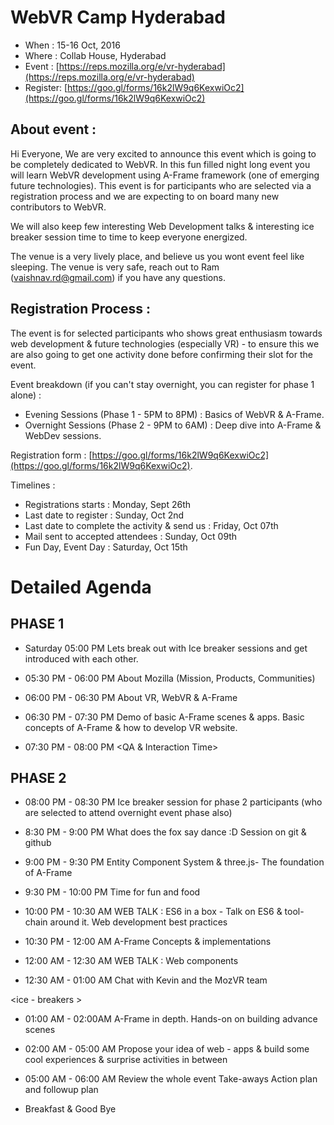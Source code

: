 # WebVR Camp Hyderabad

* When    : 15-16 Oct, 2016
* Where   : Collab House, Hyderabad
* Event   : [https://reps.mozilla.org/e/vr-hyderabad](https://reps.mozilla.org/e/vr-hyderabad)
* Register: [https://goo.gl/forms/16k2lW9q6KexwiOc2](https://goo.gl/forms/16k2lW9q6KexwiOc2)

## About event :

Hi Everyone, We are very excited to announce this event which is going to be completely dedicated to WebVR. In this fun filled night long event you will learn WebVR development using A-Frame framework (one of emerging future technologies). This event is for participants who are selected via a registration process and we are expecting to on board many new contributors to WebVR. 

We will also keep few interesting Web Development talks & interesting ice breaker session time to time to keep everyone energized.

The venue is a very lively place, and believe us you wont event feel like sleeping. The venue is very safe, reach out to Ram (vaishnav.rd@gmail.com) if you have any questions.

## Registration Process :

The event is for selected participants who shows great enthusiasm towards web development & future technologies (especially VR) - to ensure this we are also going to get one activity done before confirming their slot for the event. 
 
Event breakdown (if you can't stay overnight, you can register for phase 1 alone) :
* Evening Sessions (Phase 1 - 5PM to 8PM) : Basics of WebVR & A-Frame.
* Overnight Sessions (Phase 2 - 9PM to 6AM) : Deep dive into A-Frame & WebDev sessions.

Registration form : [https://goo.gl/forms/16k2lW9q6KexwiOc2](https://goo.gl/forms/16k2lW9q6KexwiOc2).

Timelines :
* Registrations starts : Monday, Sept 26th
* Last date to register : Sunday, Oct 2nd
* Last date to complete the activity & send us : Friday, Oct 07th
* Mail sent to accepted attendees : Sunday, Oct 09th
* Fun Day, Event Day : Saturday, Oct 15th

# Detailed Agenda

## PHASE 1

* Saturday 05:00 PM
    Lets break out with Ice breaker sessions and get introduced with each other.
 
* 05:30 PM - 06:00 PM
    About Mozilla (Mission, Products, Communities)
 
* 06:00 PM - 06:30 PM
    About VR, WebVR & A-Frame
 
* 06:30 PM - 07:30 PM
    Demo of basic A-Frame scenes & apps.
    Basic concepts of A-Frame & how to develop VR website.
 
* 07:30 PM - 08:00 PM
<QA & Interaction Time>
 
## PHASE 2

* 08:00 PM - 08:30 PM
    Ice breaker session for phase 2 participants (who are selected to attend overnight event phase also)
 
* 8:30 PM - 9:00 PM
    What does the fox say dance :D
    Session on git & github
 
* 9:00 PM - 9:30 PM
    Entity Component System & three.js- The foundation of A-Frame

* 9:30 PM - 10:00 PM
    Time for fun and food
 
* 10:00 PM - 10:30 AM
  WEB TALK : ES6 in a box - 
   Talk on ES6 & tool-chain around it.
   Web development best practices
 
* 10:30 PM - 12:00 AM
    A-Frame Concepts & implementations
 
* 12:00 AM - 12:30 AM
  WEB TALK : Web components
 
* 12:30 AM - 01:00 AM
  Chat with Kevin and the MozVR team
 
<ice - breakers >
 
* 01:00 AM - 02:00AM
  A-Frame in depth.
  Hands-on on building advance scenes
 
* 02:00 AM - 05:00 AM
  Propose your idea of web - apps & build some cool experiences 
 & surprise activities in between
 
* 05:00 AM - 06:00 AM
    Review the whole event
    Take-aways
    Action plan and followup plan
 
* Breakfast & Good Bye
